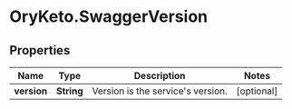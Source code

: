 # OryKeto.SwaggerVersion

## Properties
Name | Type | Description | Notes
------------ | ------------- | ------------- | -------------
**version** | **String** | Version is the service&#39;s version. | [optional] 


